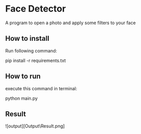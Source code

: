 # Face Detector

A program to open a photo and apply some filters to your face

## How to install 
Run following command:

pip install -r requirements.txt


## How to run
execute this command in terminal:

python main.py 

## Result 
![output][Output\Result.png]
